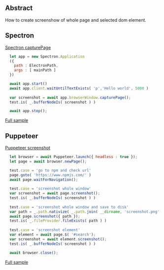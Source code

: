## Abstract
How to create screenshow of whole page and selected dom element.

## Spectron
[Spectron capturePage](https://github.com/electron-userland/spectron#capturepage)

```javascript
  let app = new Spectron.Application
  ({
    path : ElectronPath,
    args : [ mainPath ]
  })

  await app.start()
  await app.client.waitUntilTextExists( 'p','Hello world', 5000 )
  
  var screenshot = await app.browserWindow.capturePage();
  test.is( _.bufferNodeIs( screenshot ) )

  await app.stop();
```

[Full sample](../../../sample/spectron/Screenshots.test.s)

## Puppeteer
[Puppeteer screenshot](https://pptr.dev/#?product=Puppeteer&version=v2.0.0&show=api-pagescreenshotoptions)

```javascript
  let browser = await Puppeteer.launch({ headless : true });
  let page = await browser.newPage();

  test.case = 'go to npm and check url'
  page.goto( 'https://www.npmjs.com/' )
  await page.waitForNavigation();
    
  test.case = 'screenshot whole window'
  var screenshot = await page.screenshot();
  test.is( _.bufferNodeIs( screenshot ) )
  
  test.case = 'screenshot whole window and save to disk'
  var path = _.path.nativize( _.path.join( __dirname, 'screenshot.png' ) );
  await page.screenshot({ path });
  test.is( _.fileProvider.fileExists( path ) )
  
  test.case = 'screenshot element'
  var element = await page.$( '#search');
  var screenshot = await element.screenshot();
  test.is( _.bufferNodeIs( screenshot ) )

  await browser.close();
```

[Full sample](../../../sample/puppeteer/Screenshots.test.s)

